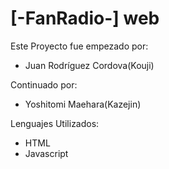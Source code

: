 [-FanRadio-] web
==============

Este Proyecto fue empezado por:
 - Juan Rodríguez Cordova(Kouji)
 
Continuado por:

 - Yoshitomi Maehara(Kazejin)

Lenguajes Utilizados:
 - HTML
 - Javascript

